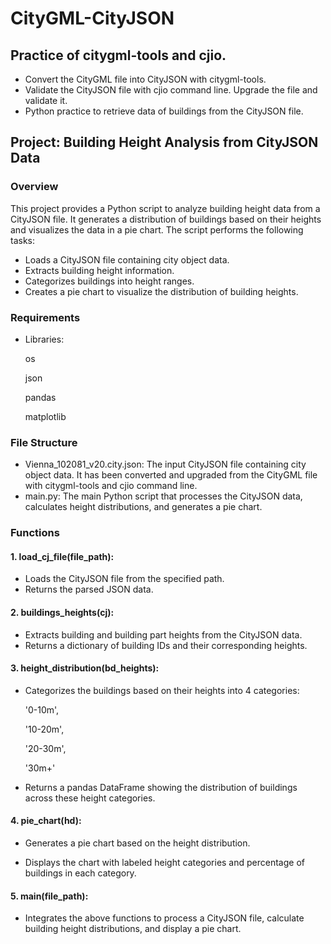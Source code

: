 # CityGML-CityJSON
## Practice of citygml-tools and cjio.
* Convert the CityGML file into CityJSON with citygml-tools.
* Validate the CityJSON file with cjio command line. Upgrade the file and validate it.
* Python practice to retrieve data of buildings from the CityJSON file.

## Project: Building Height Analysis from CityJSON Data
### Overview
This project provides a Python script to analyze building height data from a CityJSON file. It generates a distribution of buildings based on their heights and visualizes the data in a pie chart. The script performs the following tasks:

* Loads a CityJSON file containing city object data.
* Extracts building height information.
* Categorizes buildings into height ranges.
* Creates a pie chart to visualize the distribution of building heights.
### Requirements
* Libraries:

    os

    json

    pandas

    matplotlib

### File Structure

* Vienna_102081_v20.city.json: The input CityJSON file containing city object data. It has been converted and upgraded from the CityGML file with citygml-tools and cjio command line.
* main.py: The main Python script that processes the CityJSON data, calculates height distributions, and generates a pie chart.

### Functions
#### 1. load_cj_file(file_path):

* Loads the CityJSON file from the specified path.
* Returns the parsed JSON data.

#### 2. buildings_heights(cj):

* Extracts building and building part heights from the CityJSON data.
* Returns a dictionary of building IDs and their corresponding heights.

#### 3. height_distribution(bd_heights):

* Categorizes the buildings based on their heights into 4 categories:

    '0-10m',

    '10-20m',

    '20-30m',

    '30m+'

* Returns a pandas DataFrame showing the distribution of buildings across these height categories.

#### 4. pie_chart(hd):

* Generates a pie chart based on the height distribution.

* Displays the chart with labeled height categories and percentage of buildings in each category.

#### 5. main(file_path):

* Integrates the above functions to process a CityJSON file, calculate building height distributions, and display a pie chart.
